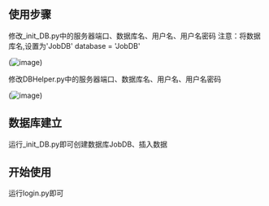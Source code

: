 ## 使用步骤

修改_init_DB.py中的服务器端口、数据库名、用户名、用户名密码
注意：将数据库名,设置为'JobDB'
database = 'JobDB'

(![image](https://github.com/JackMikeLi/Job_SSMS/blob/master/Imag/init.png))

修改DBHelper.py中的服务器端口、数据库名、用户名、用户名密码

(![image](https://github.com/JackMikeLi/Job_SSMS/blob/master/Imag/DBHelper.png))
## 数据库建立

运行_init_DB.py即可创建数据库JobDB、插入数据

## 开始使用

运行login.py即可
